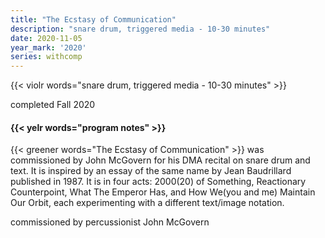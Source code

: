 ```yaml
---
title: "The Ecstasy of Communication"
description: "snare drum, triggered media - 10-30 minutes"
date: 2020-11-05
year_mark: '2020'
series: withcomp
---
```


{{< violr words="snare drum, triggered media - 10-30 minutes" >}}

completed Fall 2020

#### {{< yelr words="program notes" >}}
{{< greener words="The Ecstasy of Communication" >}} was commissioned by John McGovern for his DMA
recital on snare drum and text. It is inspired by an essay of the same name by Jean Baudrillard
published in 1987. It is in four acts: 2000(20) of Something, Reactionary Counterpoint, What The
Emperor Has, and How We(you and me) Maintain Our Orbit, each experimenting with a
different text/image notation.

commissioned by percussionist John McGovern
